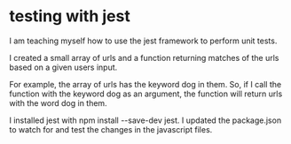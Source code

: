 # testing with jest

I am teaching myself how to use the jest framework to perform unit tests. 

I created a small array of urls and a function returning matches of the urls based on a given users input.

For example, the array of urls has the keyword dog in them. So, if I call the function with the keyword dog as an argument, the function will return urls with the word dog in them.

I installed jest with npm install --save-dev jest. I updated the package.json to watch for and test the changes in the javascript files.

